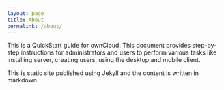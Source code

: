 ```yaml
---
layout: page
title: About
permalink: /about/
---
```


This is a QuickStart guide for ownCloud. This document provides step-by-step instructions for administrators and users to perform various tasks like installing server, creating users, using the desktop and mobile client. 

This is static site published using Jekyll and the content is written in markdown.
